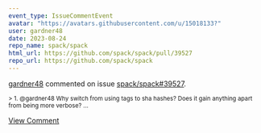 ```yaml
---
event_type: IssueCommentEvent
avatar: "https://avatars.githubusercontent.com/u/15018133?"
user: gardner48
date: 2023-08-24
repo_name: spack/spack
html_url: https://github.com/spack/spack/pull/39527
repo_url: https://github.com/spack/spack
---
```


<a href='https://github.com/gardner48' target='_blank'>gardner48</a> commented on issue <a href='https://github.com/spack/spack/pull/39527' target='_blank'>spack/spack#39527</a>.

<small>> 1. @gardner48 Why switch from using tags to sha hashes? Does it gain anything apart from being more verbose?...</small>

<a href='https://github.com/spack/spack/pull/39527' target='_blank'>View Comment</a>